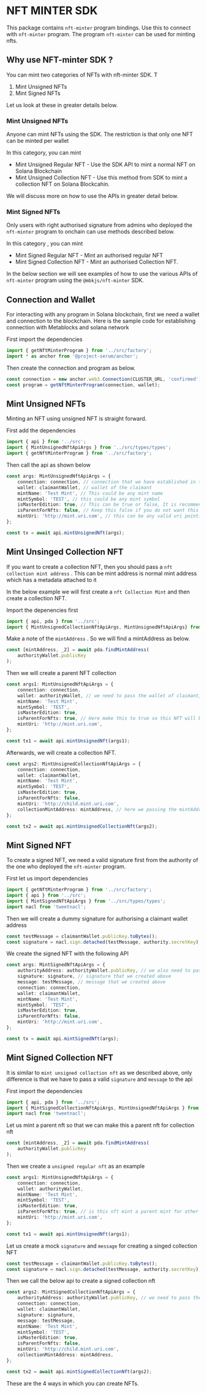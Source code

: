 # NFT MINTER SDK

This package contains `nft-minter` program bindings. Use this to connect with `nft-minter` program. The program `nft-minter` can be used for minting nfts.


## Why use NFT-minter SDK ?

You can mint two categories of NFTs with nft-minter SDK. T

1. Mint Unsigned NFTs
2. Mint Signed NFTs

Let us look at these in greater details below.

### Mint Unsigned NFTs

Anyone can mint NFTs using the SDK. The restriction is that only one NFT can be minted per wallet

In this category, you can mint 

* Mint Unsigned Regular NFT - Use the SDK API to mint a normal NFT on Solana Blockchain 
* Mint Unsigned Collection NFT - Use this method from SDK to mint a collection NFT on Solana Blockcahin.


We will discuss more on how to use the APIs in greater detail below.


### Mint Signed NFTs

Only users with right authorised signature from admins who deployed the `nft-minter` program to onchain can use methods described below.

In this category , you can mint

* Mint Signed Regular NFT - Mint an authorised regular NFT
* Mint Signed Collection NFT - Mint an authorised Collection NFT.


In the below section we will see examples of how to use the various APIs of `nft-minter` program using the `@mbkjs/nft-minter` SDK.



## Connection and Wallet

For interacting with any program in Solana blockchain, first we need a wallet and connection to the blockchain.
Here is the sample code for establishing connection with Metablocks and solana network

First import the dependencies

```typescript
import { getNftMinterProgram } from '../src/factory';
import * as anchor from '@project-serum/anchor';

```

Then create the connection and program as below.


```typescript
const connection = new anchor.web3.Connection(CLUSTER_URL, 'confirmed');
const program = getNftMinterProgram(connection, wallet);
```

## Mint Unsigned NFTs

Minting an NFT using unsigned NFT is straight forward. 

First add the dependencies 

```typescript
import { api } from '../src';
import { MintUnsignedNftApiArgs } from '../src/types/types';
import { getNftMinterProgram } from '../src/factory';

```

Then call the api as shown below

```typescript
const args: MintUnsignedNftApiArgs = {
    connection: connection, // connection that we have established in the above example snippet
    wallet: claimantWallet, // wallet of the claimant
    mintName: 'Test Mint', // This could be any mint name 
    mintSymbol: 'TEST', // this could be any mint symbol
    isMasterEdition: true, // This can be true or false, It is recommended to create a masterEdition if you are creating a NFT
    isParentForNfts: false, // Keep this false if you do not want this NFT to be a parent NFT collection mint for other NFTs
    mintUri: 'http://mint.uri.com', // this can be any valid uri pointing towards a valid JSON metadata
};

const tx = await api.mintUnsignedNft(args);

```


## Mint Unsinged Collection NFT

If you want to create a collection NFT, then you should pass a `nft collection mint address` . This can be mint address is normal mint address which has a metadata attached to it

In the below example we will first create a `nft Collection Mint` and then create a collection NFT.

Import the depenencies first

```typescript
import { api, pda } from '../src';
import { MintUnsignedCollectionNftApiArgs, MintUnsignedNftApiArgs} from '../src/types/types'; 
```

Make a note of the `mintAddress` . So we will find a mintAddress as below.


```typescript
const [mintAddress, _2] = await pda.findMintAddress(
    authorityWallet.publicKey
);
```

Then we will create a parent NFT collection 

```typescript
const args1: MintUnsignedNftApiArgs = {
    connection: connection, 
    wallet: authorityWallet, // we need to pass the wallet of claimant, here we have passed `authorityWallet`
    mintName: 'Test Mint',
    mintSymbol: 'TEST',
    isMasterEdition: true,
    isParentForNfts: true, // Here make this to true so this NFT will be a parent mint for the one we want to create below
    mintUri: 'http://mint.uri.com',
};

const tx1 = await api.mintUnsignedNft(args1);

```

Afterwards, we will create a collection NFT.

```typescript
const args2: MintUnsignedCollectionNftApiArgs = {
    connection: connection,
    wallet: claimantWallet,
    mintName: 'Test Mint',
    mintSymbol: 'TEST',
    isMasterEdition: true,
    isParentForNfts: false,
    mintUri: 'http://child.mint.uri.com',
    collectionMintAddress: mintAddress, // here we passing the mintAddress of the NFT that we created above
};

const tx2 = await api.mintUnsignedCollectionNft(args2);
```


## Mint Signed NFT

To create a signed NFT, we need a valid signature first from the authority of the one who deployed the `nft-minter` program.

First let us import dependencies

```typescript
import { getNftMinterProgram } from '../src/factory';
import { api } from '../src';
import { MintSignedNftApiArgs } from '../src/types/types';
import nacl from 'tweetnacl';

```

Then we will create a dummy signature for authorising a claimant wallet address

```typescript
const testMessage = claimantWallet.publicKey.toBytes();
const signature = nacl.sign.detached(testMessage, authority.secretKey); // we are passing the claimant's public address and authority secret key to create a signature
```

We create the signed NFT with the following API

```typescript
const args: MintSignedNftApiArgs = {
    authorityAddress: authorityWallet.publicKey, // we also need to pass the authority wallet public key
    signature: signature, // signature that we created above
    message: testMessage, // message that we created above
    connection: connection,
    wallet: claimantWallet,
    mintName: 'Test Mint',
    mintSymbol: 'TEST',
    isMasterEdition: true,
    isParentForNfts: false,
    mintUri: 'http://mint.uri.com',
};

const tx = await api.mintSignedNft(args);
```


## Mint Signed Collection NFT

It is similar to `mint unsigned collection nft` as we described above, only difference is that we have to pass a valid `signature`  and `message` to the api

First import the dependencies

```typescript
import { api, pda } from '../src';
import { MintSignedCollectionNftApiArgs, MintUnsignedNftApiArgs } from '../src/types/types';
import nacl from 'tweetnacl';
```


Let us mint a parent nft so that we can make this a parent nft for collection nft

```typescript
const [mintAddress, _2] = await pda.findMintAddress(
    authorityWallet.publicKey
);
```

Then we create a `unsigned regular nft` as an example

```typescript
const args1: MintUnsignedNftApiArgs = {
    connection: connection,
    wallet: authorityWallet,
    mintName: 'Test Mint',
    mintSymbol: 'TEST',
    isMasterEdition: true,
    isParentForNfts: true, // is this nft mint a parent mint for other mints ?
    mintUri: 'http://mint.uri.com',
};

const tx1 = await api.mintUnsignedNft(args1);
```

Let us create a mock `signature` and `message` for creating a singed collection NFT

```typescript
const testMessage = claimantWallet.publicKey.toBytes();
const signature = nacl.sign.detached(testMessage, authority.secretKey);
```

Then we call the below api to create a signed collection nft

```typescript
const args2: MintSignedCollectionNftApiArgs = {
    authorityAddress: authorityWallet.publicKey, // we need to pass the authority wallet public key
    connection: connection,
    wallet: claimantWallet,
    signature: signature,
    message: testMessage,
    mintName: 'Test Mint',
    mintSymbol: 'TEST',
    isMasterEdition: true,
    isParentForNfts: false,
    mintUri: 'http://child.mint.uri.com',
    collectionMintAddress: mintAddress,
};

const tx2 = await api.mintSignedCollectionNft(args2);
```

These are the 4 ways in which you can create NFTs.

